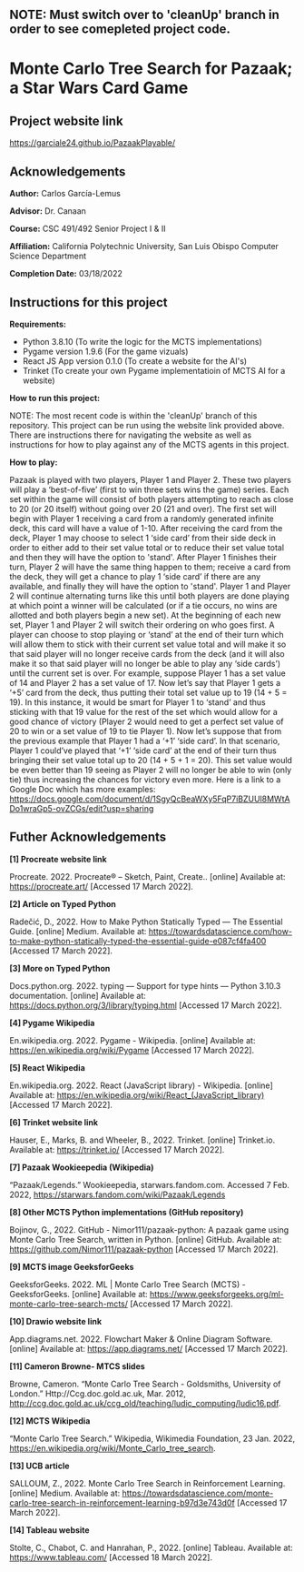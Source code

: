 ## NOTE: Must switch over to **'cleanUp'** branch in order to see comepleted project code.

# Monte Carlo Tree Search for Pazaak; a Star Wars Card Game
## Project website link
https://garciale24.github.io/PazaakPlayable/

## Acknowledgements 
**Author:** Carlos García-Lemus

**Advisor:** Dr. Canaan

**Course:** CSC 491/492 Senior Project I & II 

**Affiliation:** California Polytechnic University, San Luis Obispo Computer Science Department

**Completion Date:** 03/18/2022 

## Instructions for this project
**Requirements:**
 
* Python 3.8.10 (To write the logic for the MCTS implementations)
* Pygame version 1.9.6 (For the game vizuals)
* React JS App version 0.1.0 (To create a website for the AI's)  
* Trinket (To create your own Pygame implementatioin of MCTS AI for a website)

**How to run this project:**

NOTE: The most recent code is within the 'cleanUp' branch of this repository. This project can be run using the website link provided above. There are instructions there for navigating the website as well as instructions for how to play against any of the MCTS agents in this project.

**How to play:**

Pazaak is played with two players, Player 1 and Player 2. These two players will play a ‘best-of-five’ (first to win three sets wins the game) series. Each set within the game will consist of both players attempting to reach as close to 20 (or 20 itself) without going over 20 (21 and over). The first set will begin with Player 1 receiving a card from a randomly generated infinite deck, this card will have a value of 1-10. After receiving the card from the deck, Player 1 may choose to select 1 ‘side card’ from their side deck in order to either add to their set value total or to reduce their set value total and then they will have the option to 'stand'. After Player 1 finishes their turn, Player 2 will have the same thing happen to them; receive a card from the deck, they will get a chance to play 1 ‘side card’ if there are any available, and finally they will have the option to 'stand'. Player 1 and Player 2 will continue alternating turns like this until both players are done playing at which point a winner will be calculated (or if a tie occurs, no wins are allotted and both players begin a new set). At the beginning of each new set, Player 1 and Player 2 will switch their ordering on who goes first. A player can choose to stop playing or ‘stand’ at the end of their turn which will allow them to stick with their current set value total and will make it so that said player will no longer receive cards from the deck (and it will also make it so that said player will no longer be able to play any ‘side cards’) until the current set is over. For example, suppose Player 1 has a set value of 14 and Player 2 has a set value of 17. Now let’s say that Player 1 gets a ‘+5’ card from the deck, thus putting their total set value up to 19 (14 + 5 = 19). In this instance, it would be smart for Player 1 to ‘stand’ and thus sticking with that 19 value for the rest of the set which would allow for a good chance of victory (Player 2 would need to get a perfect set value of 20 to win or a set value of 19 to tie Player 1). Now let’s suppose that from the previous example that Player 1 had a ‘+1’ ‘side card’. In that scenario, Player 1 could’ve played that ‘+1’ ‘side card’ at the end of their turn thus bringing their set value total up to 20 (14 + 5 + 1 = 20). This set value would be even better than 19 seeing as Player 2 will no longer be able to win (only tie) thus increasing the chances for victory even more. Here is a link to a Google Doc which has more examples: https://docs.google.com/document/d/1SgyQcBeaWXy5FqP7iBZUUl8MWtADo1wraGp5-ovZCGs/edit?usp=sharing

## Futher Acknowledgements

**[1] Procreate website link**

Procreate. 2022. Procreate® – Sketch, Paint, Create.. [online] Available at: https://procreate.art/ [Accessed 17 March 2022].

**[2] Article on Typed Python**

Radečić, D., 2022. How to Make Python Statically Typed — The Essential Guide. [online] Medium. Available at: https://towardsdatascience.com/how-to-make-python-statically-typed-the-essential-guide-e087cf4fa400  [Accessed 17 March 2022].

**[3] More on Typed Python**

Docs.python.org. 2022. typing — Support for type hints — Python 3.10.3 documentation. [online] Available at: https://docs.python.org/3/library/typing.html [Accessed 17 March 2022].

**[4] Pygame Wikipedia**

En.wikipedia.org. 2022. Pygame - Wikipedia. [online] Available at: https://en.wikipedia.org/wiki/Pygame [Accessed 17 March 2022].

**[5] React Wikipedia**

En.wikipedia.org. 2022. React (JavaScript library) - Wikipedia. [online] Available at: https://en.wikipedia.org/wiki/React_(JavaScript_library) [Accessed 17 March 2022].

**[6] Trinket website link**

Hauser, E., Marks, B. and Wheeler, B., 2022. Trinket. [online] Trinket.io. Available at: https://trinket.io/ [Accessed 17 March 2022].

**[7] Pazaak Wookieepedia (Wikipedia)**

“Pazaak/Legends.” Wookieepedia, starwars.fandom.com. Accessed 7 Feb. 2022, https://starwars.fandom.com/wiki/Pazaak/Legends 

**[8] Other MCTS Python implementations (GitHub repository)**

Bojinov, G., 2022. GitHub - Nimor111/pazaak-python: A pazaak game using Monte Carlo Tree Search, written in Python. [online] GitHub. Available at: https://github.com/Nimor111/pazaak-python [Accessed 17 March 2022].

**[9] MCTS image GeeksforGeeks**

GeeksforGeeks. 2022. ML | Monte Carlo Tree Search (MCTS) - GeeksforGeeks. [online] Available at: https://www.geeksforgeeks.org/ml-monte-carlo-tree-search-mcts/  [Accessed 17 March 2022].

**[10] Drawio website link**

App.diagrams.net. 2022. Flowchart Maker & Online Diagram Software. [online] Available at: https://app.diagrams.net/ [Accessed 17 March 2022].

**[11] Cameron Browne- MTCS slides**

Browne, Cameron. “Monte Carlo Tree Search - Goldsmiths, University of London.” Http://Ccg.doc.gold.ac.uk, Mar. 2012, http://ccg.doc.gold.ac.uk/ccg_old/teaching/ludic_computing/ludic16.pdf.

**[12] MCTS Wikipedia**

“Monte Carlo Tree Search.” Wikipedia, Wikimedia Foundation, 23 Jan. 2022, https://en.wikipedia.org/wiki/Monte_Carlo_tree_search.

**[13] UCB article**

SALLOUM, Z., 2022. Monte Carlo Tree Search in Reinforcement Learning. [online] Medium. Available at: https://towardsdatascience.com/monte-carlo-tree-search-in-reinforcement-learning-b97d3e743d0f [Accessed 17 March 2022].

**[14] Tableau website**

Stolte, C., Chabot, C. and Hanrahan, P., 2022. [online] Tableau. Available at: https://www.tableau.com/ [Accessed 18 March 2022].



